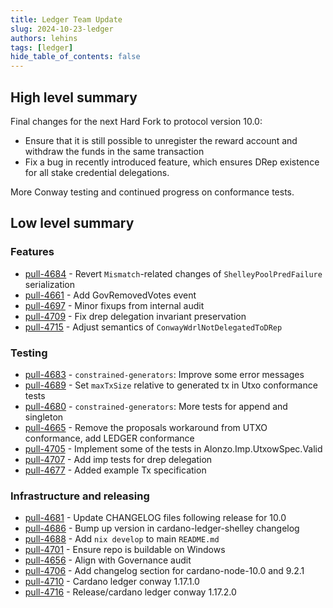 ```yaml
---
title: Ledger Team Update
slug: 2024-10-23-ledger
authors: lehins
tags: [ledger]
hide_table_of_contents: false
---
```


## High level summary

Final changes for the next Hard Fork to protocol version 10.0:

* Ensure that it is still possible to unregister the reward account and withdraw the funds in the same transaction
* Fix a bug in recently introduced feature, which ensures DRep existence for all stake credential delegations.

More Conway testing and continued progress on conformance tests.

## Low level summary

### Features

* [pull-4684] - Revert `Mismatch`-related changes of `ShelleyPoolPredFailure` serialization
* [pull-4661] - Add GovRemovedVotes event
* [pull-4697] - Minor fixups from internal audit
* [pull-4709] - Fix drep delegation invariant preservation
* [pull-4715] - Adjust semantics of `ConwayWdrlNotDelegatedToDRep`

### Testing

* [pull-4683] - `constrained-generators`: Improve some error messages
* [pull-4689] - Set `maxTxSize` relative to generated tx in Utxo conformance tests
* [pull-4680] - `constrained-generators`: More tests for append and singleton
* [pull-4665] - Remove the proposals workaround from UTXO conformance, add LEDGER conformance
* [pull-4705] - Implement some of the tests in Alonzo.Imp.UtxowSpec.Valid
* [pull-4707] - Add imp tests for drep delegation
* [pull-4677] - Added example Tx specification

### Infrastructure and releasing

* [pull-4681] - Update CHANGELOG files following release for 10.0
* [pull-4686] - Bump up version in cardano-ledger-shelley changelog
* [pull-4688] - Add `nix develop` to main `README.md`
* [pull-4701] - Ensure repo is buildable on Windows
* [pull-4656] - Align with Governance audit
* [pull-4706] - Add changelog section for cardano-node-10.0 and 9.2.1
* [pull-4710] - Cardano ledger conway 1.17.1.0
* [pull-4716] - Release/cardano ledger conway 1.17.2.0

[pull-4681]: https://github.com/IntersectMBO/cardano-ledger/pull/4681
[pull-4684]: https://github.com/IntersectMBO/cardano-ledger/pull/4684
[pull-4686]: https://github.com/IntersectMBO/cardano-ledger/pull/4686
[pull-4683]: https://github.com/IntersectMBO/cardano-ledger/pull/4683
[pull-4661]: https://github.com/IntersectMBO/cardano-ledger/pull/4661
[pull-4689]: https://github.com/IntersectMBO/cardano-ledger/pull/4689
[pull-4688]: https://github.com/IntersectMBO/cardano-ledger/pull/4688
[pull-4680]: https://github.com/IntersectMBO/cardano-ledger/pull/4680
[pull-4665]: https://github.com/IntersectMBO/cardano-ledger/pull/4665
[pull-4701]: https://github.com/IntersectMBO/cardano-ledger/pull/4701
[pull-4656]: https://github.com/IntersectMBO/cardano-ledger/pull/4656
[pull-4697]: https://github.com/IntersectMBO/cardano-ledger/pull/4697
[pull-4706]: https://github.com/IntersectMBO/cardano-ledger/pull/4706
[pull-4705]: https://github.com/IntersectMBO/cardano-ledger/pull/4705
[pull-4707]: https://github.com/IntersectMBO/cardano-ledger/pull/4707
[pull-4709]: https://github.com/IntersectMBO/cardano-ledger/pull/4709
[pull-4710]: https://github.com/IntersectMBO/cardano-ledger/pull/4710
[pull-4677]: https://github.com/IntersectMBO/cardano-ledger/pull/4677
[pull-4715]: https://github.com/IntersectMBO/cardano-ledger/pull/4715
[pull-4716]: https://github.com/IntersectMBO/cardano-ledger/pull/4716
